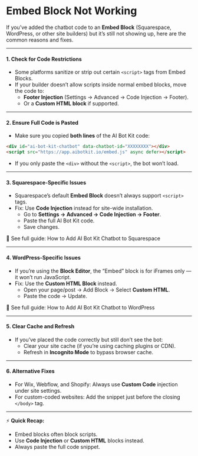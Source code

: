 # Embed Block Not Working

If you’ve added the chatbot code to an **Embed Block** (Squarespace, WordPress, or other site builders) but it’s still not showing up, here are the common reasons and fixes.

***

#### 1. Check for Code Restrictions

* Some platforms sanitize or strip out certain `<script>` tags from Embed Blocks.
* If your builder doesn’t allow scripts inside normal embed blocks, move the code to:
  * **Footer Injection** (Settings → Advanced → Code Injection → Footer).
  * Or a **Custom HTML block** if supported.

***

#### 2. Ensure Full Code is Pasted

* Make sure you copied **both lines** of the AI Bot Kit code:

```html
<div id="ai-bot-kit-chatbot" data-chatbot-id="XXXXXXXX"></div>
<script src="https://app.aibotkit.io/embed.js" async defer></script>
```

* If you only paste the `<div>` without the `<script>`, the bot won’t load.

***

#### 3. Squarespace-Specific Issues

* Squarespace’s default **Embed Block** doesn’t always support `<script>` tags.
* Fix: Use **Code Injection** instead for site-wide installation.
  * Go to **Settings → Advanced → Code Injection → Footer**.
  * Paste the full AI Bot Kit code.
  * Save changes.

📘 See full guide: How to Add AI Bot Kit Chatbot to Squarespace

***

#### 4. WordPress-Specific Issues

* If you’re using the **Block Editor**, the “Embed” block is for iFrames only — it won’t run JavaScript.
* Fix: Use the **Custom HTML Block** instead.
  * Open your page/post → Add Block → Select **Custom HTML**.
  * Paste the code → Update.

📘 See full guide: How to Add AI Bot Kit Chatbot to WordPress

***

#### 5. Clear Cache and Refresh

* If you’ve placed the code correctly but still don’t see the bot:
  * Clear your site cache (if you’re using caching plugins or CDN).
  * Refresh in **Incognito Mode** to bypass browser cache.

***

#### 6. Alternative Fixes

* For Wix, Webflow, and Shopify: Always use **Custom Code** injection under site settings.
* For custom-coded websites: Add the snippet just before the closing `</body>` tag.

***

⚡ **Quick Recap:**

* Embed blocks often block scripts.
* Use **Code Injection** or **Custom HTML** blocks instead.
* Always paste the full code snippet.

